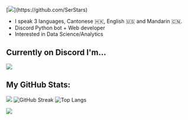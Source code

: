 [![](https://readme-typing-svg.demolab.com?font=Fira+Code&weight=100&size=110&duration=1000&pause=1500&color=F7F7F7&width=3500&height=300&lines=Hey+there!+%F0%9F%91%8B;I'm+Ian+Cheung.)](https://github.com/SerStars)
- I speak 3 languages, Cantonese 🇭🇰, English 🇺🇸 and Mandarin 🇨🇳.
- Discord Python bot + Web developer
- Interested in Data Science/Analytics

## Currently on Discord I'm...
[![](https://lanyard.cnrad.dev/api/692254240290242601)](https://github.com/iancheung0202)

## My GitHub Stats:
![](https://github-readme-stats.vercel.app/api?username=iancheung0202&show_icons=true&theme=discord_old_blurple)
![GitHub Streak](https://streak-stats.demolab.com?user=iancheung0202&theme=discord-old-blurple&border_radius=5.5)
![Top Langs](https://github-readme-stats.vercel.app/api/top-langs/?username=iancheung0202&show_icons=true&count_private=true&theme=discord_old_blurple&layout=compact&hide=procfile)

[![](https://skillicons.dev/icons?i=discord,instagram,vscode,github,py,html,css,js)](https://github.com/SerStars)
